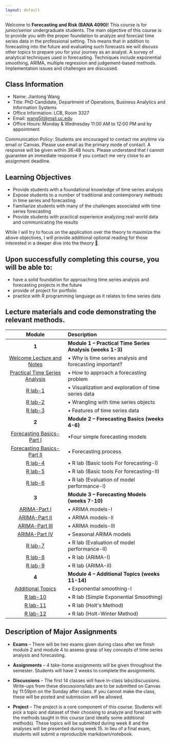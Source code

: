 ```yaml
---
layout: default
---
```


Welcome to **Forecasting and Risk (BANA 4090)**! This course is for junior/senior undergraduate students. The main objective of this course is to provide you with the proper foundation to analyze and forecast time series data in the professional setting. This means that in addition to forecasting into the future and evaluating such forecasts we will discuss other topics to prepare you for your journey as an analyst.  A survey of analytical techniques used in forecasting. Techniques include exponential smoothing, ARIMA, multiple regression and judgement-based methods.  Implementation issues and challenges are discussed.


## Class Information
* Name: Jiantong Wang
* Title: PhD Candidate, Department of Operations, Business Analytics and Information Systems 
* Office Information: LCB, Room 3327 
* Email: wang5jt@mail.uc.edu
* Office Hours: Monday & Wednesday 11:00 AM to 12:00 PM and by appointment
 
Communication Policy: Students are encouraged to contact me anytime via email or Canvas. Please use email as the primary mode of contact.  A response will be given within 36-48 hours.  Please understand that I cannot guarantee an immediate response if you contact me very close to an assignment deadline. 

## Learning Objectives

* Provide students with a foundational knowledge of time series analysis
* Expose students to a number of traditional and contemporary methods in time series and forecasting
* Familiarize students with many of the challenges associated with time series forecasting
* Provide students with practical experience analyzing real-world data and communicating the results


While I will try to focus on the application over the theory to maximize the above objectives, I will provide additional optional reading for those interested in a deeper dive into the theory 🚀. 



## Upon successfully completing this course, you will be able to: 
* have a solid foundation for approaching time series analysis and forecasting projects in the future 
* provide of project for portfolio 
*	practice with R programming language as it relates to time series data 




## Lecture materials and code demonstrating the relevant methods.

|                               Module                               | Description                                               |
|:------------------------------------------------------------------:|:----------------------------------------------------------|
|                               **1**                                | **Module 1 – Practical Time Series Analysis (weeks 1-3)** |
|              [Welcome Lecture and Notes](Welcome.pdf)              | •	Why is time series analysis and forecasting important?  |
|              [Practical Time Series Analysis](W2.pdf)              | •	How to approach a forecasting problem                   |
|               [R lab-1](Introduction_to_R.html)                | •	Visualization and exploration of time series data       |
|      [R lab-2](BANA4090_W2_Visualizing-Time-Series-Data.html)      | •		Wrangling with time series objects                     |
|                         [R lab-3](W3.html)                         | •	Features of time series data                            |
|                               **2**                                | **Module 2 – Forecasting Basics (weeks 4-6)**             |
|               [Forecasting Basics-Part I](Ch3-1.pdf)               | •Four simple forecasting models                           |
|              [Forecasting Basics-Part II](Ch3-2.pdf)               | •	Forecasting process                                     |
| [R lab-4](BANA4090_Week4_Lab5_Data-Examples_German-Forecasts.html) | •	R lab    (Basic tools For forecasting-I)                |
| [R lab-5](BANA4090_Week5_Lab6_Data-Examples_German-Forecasts.html) | •	R lab      (Basic tools For forecasting-II)             |
|                [R lab-6](BANA4090_Week7_Lab7.html)                 | •	R lab	(Evaluation of model performance-I)               |
|                               **3**                                | **Module 3 – Forecasting Models (weeks 7-10)**            |
|                     [ARIMA-Part I](Ch4-1.pdf)                      | •	ARIMA models-I                                          |
|                     [ARIMA-Part II](Ch4-2.pdf)                     | •	ARIMA models-II                                         |
|                    [ARIMA-Part III](Ch4-3.pdf)                     | •	ARIMA models-III                                        |
|                     [ARIMA-Part IV](Ch4-4.pdf)                     | •	Seasonal ARIMA models                                   |
|                [R lab-7](BANA4090_Week8_Lab8.html)                 | •	R lab	(Evaluation of model performance-II)              |
|                [R lab-8](BANA4090_Week9_Lab9.html)                 | •	R lab (ARIMA-I)                                         |
|               [R lab-9]( BANA4090_Week11_Lab10.html)               | •	R lab (ARIMA-II)                                        |
|                               **4**                                | **Module 4 – Additional Topics   (weeks 11-14)**          |
|                   [Additional Topics](Ch5-1.pdf)                   | •	Exponential smoothing-I                                 |
|               [R lab-10](BANA4090_Week12_Lab11.html)               | • R lab (Simple Exponential Smoothing)                    |
|                      [R lab-11](Week13.html)                       | •	R lab (Holt's Method)                                   |
|                      [R lab-12]( Week14.html)                      | •	R lab (Holt-Winter Method)                              |
  
## Description of Major Assignments
 
 - **Exams**  – There will be two exams given during class  after we finish module 2 and module 4 to assess grasp of key concepts of time series analysis and forecasting.
 
 - **Assignments**  – 4 take-home assignments will be given throughout the semester. Students will have 2 weeks to complete the assignments. 
 
 - **Discussions**  – The first 14 classes will have in-class labs/discussions. Write-ups from these discussions/labs are to be submitted on Canvas by 11:59pm on the   Sunday after class. If you cannot make the class, these will be posted and submission will be allowed.
 
 - **Project**  – The project is a core component of this course. Students will pick a topic and dataset of their choosing to analyze and forecast with the methods taught in this course (and ideally some additional methods). These topics will be submitted during week 6 and the analyses will be presented during week 15. In lieu of a final exam, students will submit a reproducible markdown/notebook.



